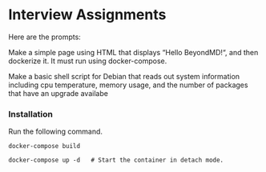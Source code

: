 # Interview Assignments

Here are the prompts:

Make a simple page using HTML that displays “Hello BeyondMD!“, and then dockerize it. It must run using docker-compose.

Make a basic shell script for Debian that reads out system information including cpu temperature, memory usage, and the number of packages that have an upgrade availabe


### Installation
Run the following command.
```
docker-compose build
```
```
docker-compose up -d   # Start the container in detach mode.
```